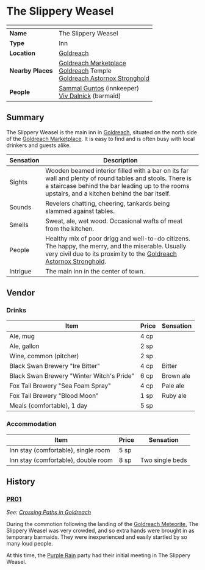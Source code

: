 # The Slippery Weasel

| []() | |
| --- | --- |
| **Name** | The Slippery Weasel |
| **Type** | Inn |
| **Location** | [Goldreach](README.md) |
| **Nearby Places** | [Goldreach Marketplace](goldreach-marketplace.md)<br />[Goldreach](README.md) Temple<br />[Goldreach Astornox Stronghold](goldreach-astornox-stronghold.md) |
| **People** | [Sammal Guntos](../../../../characters/sammal-guntos.md) (innkeeper)<br />[Viv Dalnick](../../../../characters/viv-dalnick.md) (barmaid) |

## Summary

The Slippery Weasel is the main inn in [Goldreach](README.md), situated on the north side of the [Goldreach Marketplace](goldreach-marketplace.md). It is easy to find and is often busy with local drinkers and guests alike.

| Sensation | Description |
| ---- | --- |
| Sights | Wooden beamed interior filled with a bar on its far wall and plenty of round tables and stools. There is a staircase behind the bar leading up to the rooms upstairs, and a kitchen behind the bar itself. |
| Sounds | Revelers chatting, cheering, tankards being slammed against tables. |
| Smells | Sweat, ale, wet wood. Occasional wafts of meat from the kitchen. |
| People | Healthy mix of poor drigg and well-to-do citizens. The happy, the merry, and the miserable. Usually very civil due to its proximity to the [Goldreach Astornox Stronghold](goldreach-astornox-stronghold.md).|
| Intrigue | The main inn in the center of town. |

## Vendor

### Drinks

| Item | Price | Sensation |
| --- | --- | --- |
| Ale, mug | 4 cp |
| Ale, gallon | 2 sp |
| Wine, common (pitcher) | 2 sp |
| Black Swan Brewery "Ire Bitter" | 4 cp | Bitter |
| Black Swan Brewery "Winter Witch's Pride" | 6 cp | Brown ale |
| Fox Tail Brewery "Sea Foam Spray" | 4 cp | Pale ale |
| Fox Tail Brewery "Blood Moon" | 1 sp | Ruby ale |
| Meals (comfortable), 1 day | 5 sp |

### Accommodation

| Item | Price | Sensation |
| --- | --- | --- |
| Inn stay (comfortable), single room | 5 sp |
| Inn stay (comfortable), double room | 8 sp | Two single beds |

## History

### [PR01](../../../../sessions/PR01.md)

*See: [Crossing Paths in Goldreach](../../../../storylines/crossing-paths-in-goldreach.md)*

During the commotion following the landing of the [Goldreach Meteorite](../../../../items/meteorites/goldreach-meteorite.md), The Slippery Weasel was very crowded, and so extra hands were brought in as temporary barmaids. They were inexperienced and easily startled by so many loud people.

At this time, the [Purple Rain](../../../../campaigns/purple-rain/purple-rain.md) party had their initial meeting in The Slippery Weasel.

